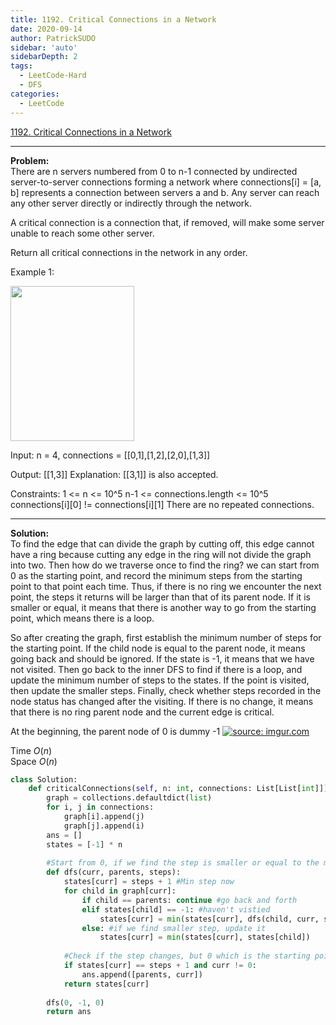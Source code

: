 ```yaml
---
title: 1192. Critical Connections in a Network
date: 2020-09-14
author: PatrickSUDO
sidebar: 'auto'
sidebarDepth: 2
tags: 
  - LeetCode-Hard
  - DFS
categories:
  - LeetCode
---
```

[1192. Critical Connections in a Network](https://leetcode.com/problems/critical-connections-in-a-network/)

---
**Problem:** <br/>
There are n servers numbered from 0 to n-1 connected by undirected server-to-server connections forming a network where connections[i] = [a, b] represents a connection between servers a and b. Any server can reach any other server directly or indirectly through the network.

A critical connection is a connection that, if removed, will make some server unable to reach some other server.

Return all critical connections in the network in any order.

 
Example 1:

<img alt="" src="https://assets.leetcode.com/uploads/2019/09/03/1537_ex1_2.png" style="width: 198px; height: 248px;">

Input: n = 4, connections = [[0,1],[1,2],[2,0],[1,3]]

Output: [[1,3]]
Explanation: [[3,1]] is also accepted.
 

Constraints:
1 <= n <= 10^5
n-1 <= connections.length <= 10^5
connections[i][0] != connections[i][1]
There are no repeated connections.

---
**Solution:** <br/>
To find the edge that can divide the graph by cutting off, this edge cannot have a ring because cutting any edge in the ring will not divide the graph into two. Then how do we traverse once to find the ring? we can start from 0 as the starting point, and record the minimum steps from the starting point to that point each time. Thus, if there is no ring we encounter the next point, the steps it returns will be larger than that of its parent node. If it is smaller or equal, it means that there is another way to go from the starting point, which means there is a loop.

So after creating the graph, first establish the minimum number of steps for the starting point. If the child node is equal to the parent node, it means going back and should be ignored. If the state is -1, it means that we have not visited. Then go back to the inner DFS to find if there is a loop, and update the minimum number of steps to the states. If the point is visited, then update the smaller steps. Finally, check whether steps recorded in the node status has changed after the visiting. If there is no change, it means that there is no ring parent node and the current edge is critical.

At the beginning, the parent node of 0 is dummy -1
<a href="https://imgur.com/mhjOzqQ"><img src="https://i.imgur.com/mhjOzqQ.png" title="source: imgur.com" /></a>

Time $O(n)$ </br>
Space $O(n)$


```python
class Solution:
    def criticalConnections(self, n: int, connections: List[List[int]]) -> List[List[int]]:
        graph = collections.defaultdict(list)
        for i, j in connections:
            graph[i].append(j)
            graph[j].append(i)
        ans = []
        states = [-1] * n
        
        #Start from 0, if we find the step is smaller or equal to the minimum step, it means ring exist.
        def dfs(curr, parents, steps):            
            states[curr] = steps + 1 #Min step now            
            for child in graph[curr]:
                if child == parents: continue #go back and forth
                elif states[child] == -1: #haven't vistied
                    states[curr] = min(states[curr], dfs(child, curr, steps + 1))
                else: #if we find smaller step, update it
                    states[curr] = min(states[curr], states[child])
            
            #Check if the step changes, but 0 which is the starting point should be excluded
            if states[curr] == steps + 1 and curr != 0:
                ans.append([parents, curr])
            return states[curr]
        
        dfs(0, -1, 0)
        return ans
```
<Disqus shortname="patricksudo" />
